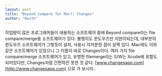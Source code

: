 ```yaml
---
layout: post
title: "Beyond Compare for Mac?: Changes"
author: "Keith"
---
```


작업량이 많은 프로그래머들이 애용하는 소프트웨어 중에 Beyond compare라는 file compare/merge용 소프트웨어가 있다. 불행히도 윈도우즈만 지원이되는데, 대부분의 윈도우즈 소프트웨어가 그렇듯이 설치, 사용시 지저분한 점이 살짝 있다.
Mac에도 이와 같은 소프트웨어가 있었으니 그 이름이 바로 Changes이다.
여러 가지 file compare/merge 소프트웨어가 있고, 유명한 filemerge라는 S/W는 Xcode에 포함도 되어있다만, Changes처럼 간편하진 못한 것 같다.
[www.changesapp.com](http://www.changesapp.com)
 으로 가 보시라..




